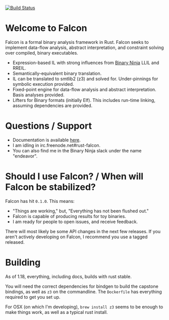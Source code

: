 [![Build Status](https://travis-ci.org/endeav0r/falcon.svg?branch=master)](https://travis-ci.org/endeav0r/falcon)

# Welcome to Falcon

Falcon is a formal binary analysis framework in Rust. Falcon seeks to implement data-flow analysis, abstract interpretation, and constraint solving over compiled, binary executables.

* Expression-based IL with strong influences from [Binary Ninja](https://binary.ninja) LLIL and RREIL.
* Semantically-equivalent binary translation.
* IL can be translated to smtlib2 (z3) and solved for. Under-pinnings for symbolic execution provided.
* Fixed-point engine for data-flow analysis and abstract interpretation. Basis analyses provided.
* Lifters for Binary formats (initially Elf). This includes run-time linking, assuming dependencies are provided.

# Questions / Support

* Documentation is available [here](https://files.reversing.io/falcon-docs/0.1.0/falcon/).
* I am idling in irc.freenode.net#rust-falcon.
* You can also find me in the Binary Ninja slack under the name "endeavor".

# Should I use Falcon? / When will Falcon be stabilized?

Falcon has hit `0.1.0`. This means:

* "Things are working," but, "Everything has not been flushed out."
* Falcon is capable of producing results for toy binaries.
* I am ready for people to open issues, and receive feedback.

There will most likely be some API changes in the next few releases. If you aren't actively developing on Falcon, I recommend you use a tagged released.

# Building

As of 1.18, everything, including docs, builds with rust stable.

You will need the correct dependencies for bindgen to build the capstone bindings, as well as `z3` on the commandline. The `Dockerfile` has everything required to get you set up.

For OSX (on which I'm developing), `brew install z3` seems to be enough to make things work, as well as a typical rust install.

